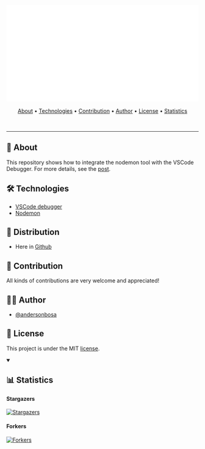 <section align="center">

  <img src="docs/banner.svg" title="Project banner" alt="Project banner" />

  <!-- badges -->

  <br>
  <p>
    <a href="#about">About</a> •
    <a href="#technologies">Technologies</a> •
    <a href="#contribution">Contribution</a> •
    <a href="#author">Author</a> •
    <a href="#license">License</a> •
    <a href="#statistics">Statistics</a>
  </p>
  <br>

</section>

---

<h2 id="about">💬 About</h2>

This repository shows how to integrate the nodemon tool with the VSCode Debugger. For more details, see the [post][post].

<h2 id="technologies"> 🛠️ Technologies</h2>


* [VSCode debugger](#)
* [Nodemon](#)


<h2>🚀 Distribution</h2>

* Here in [Github](https://github.com/andersonbosa/nodemon-vscode-tutorial)

<h2 id="contribution">🤝 Contribution</h2>

<p>
  All kinds of contributions are very welcome and appreciated! 
</p>

<h2 id="author">👨‍💻 Author</h2>

* [@andersonbosa](https://github.com/andersonbosa)

<h2 id="license"> 📝 License</h2>

This project is under the MIT [license](./LICENSE.md).

<details open>
  <summary>
    <h2 id="statistics">📊 Statistics </h2>
  </summary>
  
  <h4> Stargazers </h4>
  <a href="https://github.com/andersonbosa/nodemon-vscode-tutorial/stargazers">
    <img src="https://reporoster.com/stars/andersonbosa/nodemon-vscode-tutorial" alt="Stargazers" title="Stargazers" />
  </a>

  <h4> Forkers </h4>
  <a href="https://github.com/andersonbosa/nodemon-vscode-tutorial/network/members">
    <img src="https://reporoster.com/forks/andersonbosa/nodemon-vscode-tutorial" alt="Forkers" title="Forkers" />
  </a>

</details>


[post]: https://sample